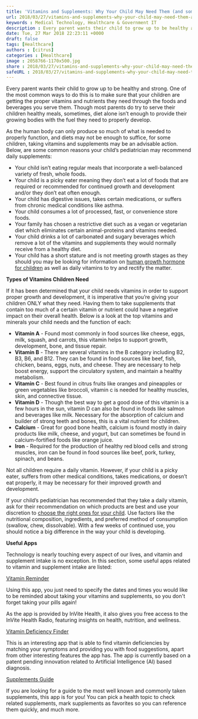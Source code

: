 ```yaml
---
title: 'Vitamins and Supplements: Why Your Child May Need Them (and some useful apps)'
url: 2018/03/27/vitamins-and-supplements-why-your-child-may-need-them-and-some-useful-apps/
keywords : Medical Technology, Healthcare & Government IT
description : Every parent wants their child to grow up to be healthy and strong. One of the most common ways to do this is to make sure that your children are getting the proper vitamins and nutrients they need through the foods and beverages you serve them
date: Tue, 27 Mar 2018 22:23:11 +0000
draft: false
tags: [Healthcare]
authors : [citrus]
categories : [Healthcare]
image : 2058766-1170x500.jpg
share : 2018/03/27/vitamins-and-supplements-why-your-child-may-need-them-and-some-useful-apps/
safeURL : 2018/03/27/vitamins-and-supplements-why-your-child-may-need-them-and-some-useful-apps/
---
```


Every parent wants their child to grow up to be healthy and strong. One of the most common ways to do this is to make sure that your children are getting the proper vitamins and nutrients they need through the foods and beverages you serve them. Though most parents do try to serve their children healthy meals, sometimes, diet alone isn’t enough to provide their growing bodies with the fuel they need to properly develop. 

As the human body can only produce so much of what is needed to properly function, and diets may not be enough to suffice, for some children, taking vitamins and supplements may be an advisable action. Below, are some common reasons your child’s pediatrician may recommend daily supplements:

*   Your child isn’t eating regular meals that incorporate a well-balanced variety of fresh, whole foods.
*   Your child is a picky eater meaning they don’t eat a lot of foods that are required or recommended for continued growth and development and/or they don’t eat often enough.
*   Your child has digestive issues, takes certain medications, or suffers from chronic medical conditions like asthma.
*   Your child consumes a lot of processed, fast, or convenience store foods.
*   Your family has chosen a restrictive diet such as a vegan or vegetarian diet which eliminates certain animal-proteins and vitamins needed.
*   Your child drinks a lot of carbonated and sugary beverages which remove a lot of the vitamins and supplements they would normally receive from a healthy diet.
*   Your child has a short stature and is not meeting growth stages as they should you may be looking for information on [human growth hormone for children](https://www.healthy-height.com/blogs/growth-nutrition-guide/human-growth-hormone-for-children-facts-healthy-height) as well as daily vitamins to try and rectify the matter.

**Types of Vitamins Children Need** 

If it has been determined that your child needs vitamins in order to support proper growth and development, it is imperative that you’re giving your children ONLY what they need. Having them to take supplements that contain too much of a certain vitamin or nutrient could have a negative impact on their overall health. Below is a look at the top vitamins and minerals your child needs and the function of each:

*   **Vitamin A** \- Found most commonly in food sources like cheese, eggs, milk, squash, and carrots, this vitamin helps to support growth, development, bone, and tissue repair.
*   **Vitamin B** \- There are several vitamins in the B category including B2, B3, B6, and B12. They can be found in food sources like beef, fish, chicken, beans, eggs, nuts, and cheese. They are necessary to help boost energy, support the circulatory system, and maintain a healthy metabolism.
*   **Vitamin C** \- Best found in citrus fruits like oranges and pineapples or green vegetables like broccoli, vitamin c is needed for healthy muscles, skin, and connective tissue.
*   **Vitamin D** \- Though the best way to get a good dose of this vitamin is a few hours in the sun, vitamin D can also be found in foods like salmon and beverages like milk. Necessary for the absorption of calcium and builder of strong teeth and bones, this is a vital nutrient for children.
*   **Calcium** \- Great for good bone health, calcium is found mostly in dairy products like milk, cheese, and yogurt, but can sometimes be found in calcium-fortified foods like orange juice.
*   **Iron** \- Required for the production of healthy red blood cells and strong muscles, iron can be found in food sources like beef, pork, turkey, spinach, and beans.

Not all children require a daily vitamin. However, if your child is a picky eater, suffers from other medical conditions, takes medications, or doesn’t eat properly, it may be necessary for their improved growth and development. 

If your child’s pediatrician has recommended that they take a daily vitamin, ask for their recommendation on which products are best and use your discretion to [choose the right ones for your child](https://www.livestrong.com/article/100420-childrens-vitamins/). Use factors like the nutritional composition, ingredients, and preferred method of consumption (swallow, chew, dissolvable). With a few weeks of continued use, you should notice a big difference in the way your child is developing. 

**Useful Apps** 

Technology is nearly touching every aspect of our lives, and vitamin and supplement intake is no exception. In this section, some useful apps related to vitamin and supplement intake are listed: 

[Vitamin Reminder](https://itunes.apple.com/ca/app/vitamin-reminder/id586114644?mt=8) 

Using this app, you just need to specify the dates and times you would like to be reminded about taking your vitamins and supplements, so you don't forget taking your pills again! 

As the app is provided by InVite Health, it also gives you free access to the InVite Health Radio, featuring insights on health, nutrition, and wellness.

 [Vitamin Deficiency Finder](https://play.google.com/store/apps/details?id=com.yantramind.vitamindeficiencyfinder.free&hl=en) 

 This is an interesting app that is able to find vitamin deficiencies by matching your symptoms and providing you with food suggestions, apart from other interesting features the app has. The app is currently based on a patent pending innovation related to Artificial Intelligence (AI) based diagnosis. 

 [Supplements Guide](https://itunes.apple.com/us/app/supplements-guide/id407580539?mt=8) 

 If you are looking for a guide to the most well known and commonly taken supplements, this app is for you! You can pick a health topic to check related supplements, mark supplements as favorites so you can reference them quickly, and much more.